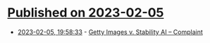 # [Published on 2023-02-05](index.md)

* [2023-02-05, 19:58:33](https://news.ycombinator.com/item?id=34668565) - [Getty Images v. Stability AI – Complaint](https://copyrightlately.com/pdfviewer/getty-images-v-stability-ai-complaint/)
